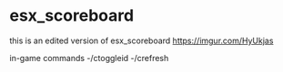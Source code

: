 # esx_scoreboard
 this is an edited version of esx_scoreboard
 https://imgur.com/HyUkjas
 
 in-game commands
  -/ctoggleid
  -/crefresh
